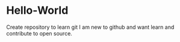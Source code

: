 # Hello-World
Create repository to learn git
I am new to github and want learn and contribute to open source.
